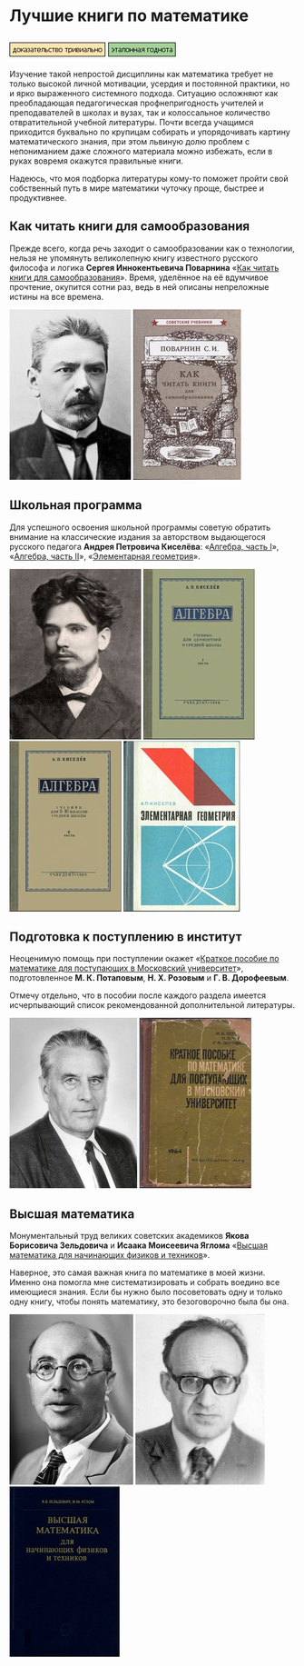 # Лучшие книги по математике

[![Screenshot](../../../data/tags/math/tag_math.png)](../../../data/tags/math)
[![Screenshot](../../../data/tags/good/tag_good.png)](../../../data/tags/good)
-----

Изучение такой непростой дисциплины как математика требует не только высокой личной мотивации, усердия и постоянной практики, но и ярко выраженного системного подхода. Ситуацию осложняют как преобладающая педагогическая профнепригодность учителей и преподавателей в школах и вузах, так и колоссальное количество отвратительной учебной литературы. Почти всегда учащимся приходится буквально по крупицам собирать и упорядочивать картину математического знания, при этом львиную долю проблем с непониманием даже сложного материала можно избежать, если в руках вовремя окажутся правильные книги.

Надеюсь, что моя подборка литературы кому-то поможет пройти свой собственный путь в мире математики чуточку проще, быстрее и продуктивнее.

## Как читать книги для самообразования

Прежде всего, когда речь заходит о самообразовании как о технологии, нельзя не упомянуть великолепную книгу известного русского философа и логика **Сергея Иннокентьевича Поварнина** «[Как читать книги для самообразования](https://github.com/apscrap/data-01/blob/main/2025-06-08-math-for-beginners/files/povarnin_reading_books.7z)». Время, уделённое на её вдумчивое прочтение, окупится сотни раз, ведь в ней описаны непреложные истины на все времена.

[![Screenshot](https://github.com/apscrap/data-01/blob/main/2025-06-08-math-for-beginners/pic/povarnin_mini.jpg)](https://github.com/apscrap/data-01/blob/main/2025-06-08-math-for-beginners/pic/povarnin.jpg)
[![Screenshot](https://github.com/apscrap/data-01/blob/main/2025-06-08-math-for-beginners/pic/povarnin_reading_books_mini.jpg)](https://github.com/apscrap/data-01/blob/main/2025-06-08-math-for-beginners/pic/povarnin_reading_books.jpg)

## Школьная программа

Для успешного освоения школьной программы советую обратить внимание на классические издания за авторством выдающегося русского педагога **Андрея Петровича Киселёва**: «[Алгебра, часть I](https://github.com/apscrap/data-01/blob/main/2025-06-08-math-for-beginners/files/kiselev_algebra_1.7z)», «[Алгебра, часть II](https://github.com/apscrap/data-01/blob/main/2025-06-08-math-for-beginners/files/kiselev_algebra_2.7z)», «[Элементарная геометрия](https://github.com/apscrap/data-01/blob/main/2025-06-08-math-for-beginners/files/kiselev_geometry.7z)».

[![Screenshot](https://github.com/apscrap/data-01/blob/main/2025-06-08-math-for-beginners/pic/kiselev_mini.jpg)](https://github.com/apscrap/data-01/blob/main/2025-06-08-math-for-beginners/pic/kiselev.jpg)
[![Screenshot](https://github.com/apscrap/data-01/blob/main/2025-06-08-math-for-beginners/pic/kiselev_algebra_1_mini.jpg)](https://github.com/apscrap/data-01/blob/main/2025-06-08-math-for-beginners/pic/kiselev_algebra_1.jpg)
[![Screenshot](https://github.com/apscrap/data-01/blob/main/2025-06-08-math-for-beginners/pic/kiselev_algebra_2_mini.jpg)](https://github.com/apscrap/data-01/blob/main/2025-06-08-math-for-beginners/pic/kiselev_algebra_2.jpg)
[![Screenshot](https://github.com/apscrap/data-01/blob/main/2025-06-08-math-for-beginners/pic/kiselev_geometry_mini.jpg)](https://github.com/apscrap/data-01/blob/main/2025-06-08-math-for-beginners/pic/kiselev_geometry.jpg)

## Подготовка к поступлению в институт

Неоценимую помощь при поступлении окажет «[Краткое пособие по математике для поступающих в Московский университет](https://github.com/apscrap/data-01/blob/main/2025-06-08-math-for-beginners/files/potapov_rozov_dorofeev_math_mgu.7z)», подготовленное **М. К. Потаповым**, **Н. Х. Розовым** и **Г. В. Дорофеевым**.

Отмечу отдельно, что в пособии после каждого раздела имеется исчерпывающий список рекомендованной дополнительной литературы.

[![Screenshot](https://github.com/apscrap/data-01/blob/main/2025-06-08-math-for-beginners/pic/potapov_mini.jpg)](https://github.com/apscrap/data-01/blob/main/2025-06-08-math-for-beginners/pic/potapov.jpg)
[![Screenshot](https://github.com/apscrap/data-01/blob/main/2025-06-08-math-for-beginners/pic/potapov_rozov_dorofeev_math_mgu_mini.jpg)](https://github.com/apscrap/data-01/blob/main/2025-06-08-math-for-beginners/pic/potapov_rozov_dorofeev_math_mgu.jpg)

## Высшая математика

Монументальный труд великих советских академиков **Якова Борисовича Зельдовича** и **Исаака Моисеевича Яглома** «[Высшая математика для начинающих физиков и техников](https://github.com/apscrap/data-01/blob/main/2025-06-08-math-for-beginners/files/zeldovich_yaglom_math.7z)».

Наверное, это самая важная книга по математике в моей жизни. Именно она помогла мне систематизировать и собрать воедино все имеющиеся знания. Если бы нужно было посоветовать одну и только одну книгу, чтобы понять математику, это безоговорочно была бы она.

[![Screenshot](https://github.com/apscrap/data-01/blob/main/2025-06-08-math-for-beginners/pic/zeldovich_mini.jpg)](https://github.com/apscrap/data-01/blob/main/2025-06-08-math-for-beginners/pic/zeldovich.jpg)
[![Screenshot](https://github.com/apscrap/data-01/blob/main/2025-06-08-math-for-beginners/pic/yaglom_mini.jpg)](https://github.com/apscrap/data-01/blob/main/2025-06-08-math-for-beginners/pic/yaglom.jpg)
[![Screenshot](https://github.com/apscrap/data-01/blob/main/2025-06-08-math-for-beginners/pic/zeldovich_yaglom_math_mini.jpg)](https://github.com/apscrap/data-01/blob/main/2025-06-08-math-for-beginners/pic/zeldovich_yaglom_math.jpg)

